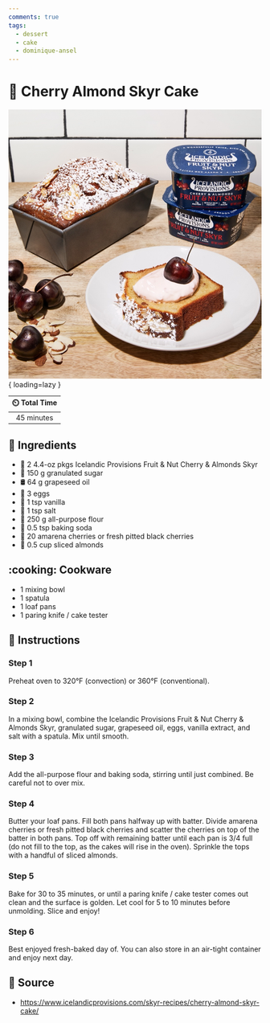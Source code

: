 ```yaml
---
comments: true
tags:
  - dessert
  - cake
  - dominique-ansel
---
```

# :cake: Cherry Almond Skyr Cake

![Cherry Almond Skyr Cake](../../assets/images/cherry-almond-skyr-cake.jpg){ loading=lazy }

| :timer_clock: Total Time |
|:-----------------------: |
| 45 minutes |

## :salt: Ingredients

- :cherries: 2 4.4-oz pkgs Icelandic Provisions Fruit & Nut Cherry & Almonds Skyr
- :candy: 150 g granulated sugar
- :oil_drum: 64 g grapeseed oil
- :egg: 3 eggs
- :icecream: 1 tsp vanilla
- :salt: 1 tsp salt
- :ear_of_rice: 250 g all-purpose flour
- :cup_with_straw: 0.5 tsp baking soda
- :cherries: 20 amarena cherries or fresh pitted black cherries
- :chestnut: 0.5 cup sliced almonds

## :cooking: Cookware

- 1 mixing bowl
- 1 spatula
- 1 loaf pans
- 1 paring knife / cake tester

## :pencil: Instructions

### Step 1

Preheat oven to 320°F (convection) or 360°F (conventional).

### Step 2

In a mixing bowl, combine the Icelandic Provisions Fruit & Nut Cherry & Almonds Skyr, granulated sugar, grapeseed oil,
eggs, vanilla extract, and salt with a spatula. Mix until smooth.

### Step 3

Add the all-purpose flour and baking soda, stirring until just combined. Be careful not to over mix.

### Step 4

Butter your loaf pans. Fill both pans halfway up with batter. Divide amarena cherries or fresh pitted black cherries and
scatter the cherries on top of the batter in both pans. Top off with remaining batter until each pan is 3/4 full (do not
fill to the top, as the cakes will rise in the oven). Sprinkle the tops with a handful of sliced almonds.

### Step 5

Bake for 30 to 35 minutes, or until a paring knife / cake tester comes out clean and the surface is golden. Let cool for
5 to 10 minutes before unmolding. Slice and enjoy!

### Step 6

Best enjoyed fresh-baked day of. You can also store in an air-tight container and enjoy next day.

## :link: Source

- <https://www.icelandicprovisions.com/skyr-recipes/cherry-almond-skyr-cake/>
